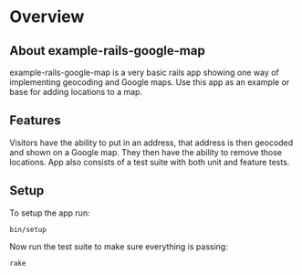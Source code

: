 # Overview

## About example-rails-google-map

example-rails-google-map is a very basic rails app showing one way of implementing geocoding and Google maps. Use this app as an example or base for adding locations to a map.

## Features

Visitors have the ability to put in an address, that address is then geocoded and shown on a Google map. They then have the ability to remove those locations. App also consists of a test suite with both unit and feature tests.

## Setup

To setup the app run:

    bin/setup

Now run the test suite to make sure everything is passing:

    rake
